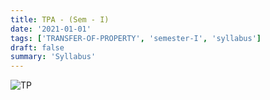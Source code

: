 ```yaml
---
title: TPA - (Sem - I)
date: '2021-01-01'
tags: ['TRANSFER-OF-PROPERTY', 'semester-I', 'syllabus']
draft: false
summary: 'Syllabus'
---
```


![TP](/static/subjects/tpa/tpa-semester-I-syllabus.webp)
